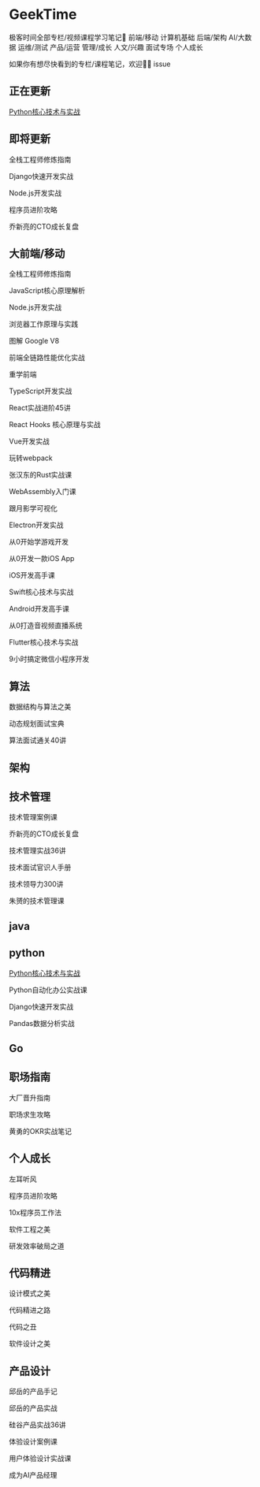 # GeekTime
极客时间全部专栏/视频课程学习笔记📒  前端/移动 计算机基础 后端/架构 AI/大数据 运维/测试 产品/运营 管理/成长 人文/兴趣 面试专场 个人成长

如果你有想尽快看到的专栏/课程笔记，欢迎👏🏻 issue 

## 正在更新

[Python核心技术与实战](https://github.com/fltenwall/GeekTime/blob/main/src/Python%E6%A0%B8%E5%BF%83%E6%8A%80%E6%9C%AF%E4%B8%8E%E5%AE%9E%E6%88%98/%E7%9B%AE%E5%BD%95.md)

## 即将更新

全栈工程师修炼指南

Django快速开发实战

Node.js开发实战

程序员进阶攻略

乔新亮的CTO成长复盘



## 大前端/移动

全栈工程师修炼指南

JavaScript核心原理解析

Node.js开发实战

浏览器工作原理与实践

图解 Google V8

前端全链路性能优化实战

重学前端

TypeScript开发实战

React实战进阶45讲

React Hooks 核心原理与实战

Vue开发实战

玩转webpack

张汉东的Rust实战课

WebAssembly入门课

跟月影学可视化

Electron开发实战

从0开始学游戏开发

从0开发一款iOS App

iOS开发高手课

Swift核心技术与实战

Android开发高手课

从0打造音视频直播系统

Flutter核心技术与实战

9小时搞定微信小程序开发

## 算法

数据结构与算法之美

动态规划面试宝典

算法面试通关40讲

## 架构



## 技术管理

技术管理案例课

乔新亮的CTO成长复盘

技术管理实战36讲

技术面试官识人手册

技术领导力300讲

朱赟的技术管理课



## java



## python

[Python核心技术与实战](https://github.com/fltenwall/GeekTime/blob/main/src/Python%E6%A0%B8%E5%BF%83%E6%8A%80%E6%9C%AF%E4%B8%8E%E5%AE%9E%E6%88%98/%E5%9F%BA%E7%A1%80%E7%AF%87.md)

Python自动化办公实战课

Django快速开发实战

Pandas数据分析实战


## Go



## 职场指南

大厂晋升指南

职场求生攻略

黄勇的OKR实战笔记


## 个人成长

左耳听风

程序员进阶攻略

10x程序员工作法

软件工程之美

研发效率破局之道

## 代码精进

设计模式之美

代码精进之路

代码之丑

软件设计之美

## 产品设计

邱岳的产品手记

邱岳的产品实战

硅谷产品实战36讲

体验设计案例课

用户体验设计实战课

成为AI产品经理




